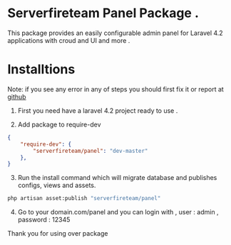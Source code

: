 Serverfireteam Panel Package .
=====

This package provides an easily configurable admin panel for Laravel 4.2 applications with croud and UI and more .

Installtions
====
Note: if you see any error in any of steps you should first fix it or report at [github](https://github.com/serverfireteam/panel/issues/new)


1. First you need have a laravel 4.2 project ready to use . 

2. Add package to require-dev 

```json
{
    "require-dev": {
        "serverfireteam/panel": "dev-master"
    },
}
```


3. Run the install command which will migrate database and publishes configs, views and assets.  

```bash
php artisan asset:publish "serverfireteam/panel"
```

4. Go to your domain.com/panel and you can login with , user : admin , password : 12345



Thank you for using over package 

